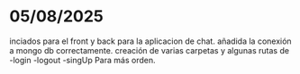 
# 05/08/2025
  inciados para el front y back para la aplicacion de chat.
  añadida la conexión a mongo db correctamente.
  creación de varias carpetas y algunas rutas de
    -login
    -logout
    -singUp
  Para más orden.
